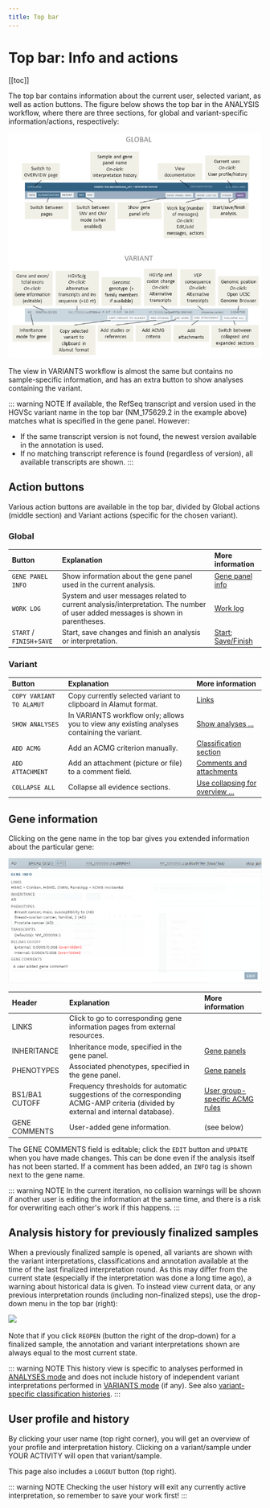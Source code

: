 ```yaml
---
title: Top bar
---
```


# Top bar: Info and actions

[[toc]]

The top bar contains information about the current user, selected variant, as well as action buttons. The figure below shows the top bar in the ANALYSIS workflow, where there are three sections, for global and variant-specific information/actions, respectively:

<div class="figure"><img src="./img/top_bar.png"></div>

The view in VARIANTS workflow is almost the same but contains no sample-specific information, and has an extra button to show analyses containing the variant.

::: warning NOTE
If available, the RefSeq transcript and version used in the HGVSc variant name in the top bar (NM_175629.2 in the example above) matches what is specified in the gene panel. However: 
- If the same transcript version is not found, the newest version available in the annotation is used. 
- If no matching transcript reference is found (regardless of version), all available transcripts are shown.
:::

## Action buttons

Various action buttons are available in the top bar, divided by Global actions (middle section) and Variant actions (specific for the chosen variant). 

### Global

Button  | Explanation | More information
:---  | :---  | :---
`GENE PANEL INFO` | Show information about the gene panel used in the current analysis. | [Gene panel info](/manual/info-page.html#gene-panel-info)
`WORK LOG`  | System and user messages related to current analysis/interpretation. The number of user added messages is shown in parentheses. |  [Work log](/manual/worklog.md)
`START` / <br>`FINISH`+`SAVE` | Start, save changes and finish an analysis or interpretation. | [Start](/manual/classification-page.html#start-an-analysis-or-interpretation); [Save/Finish](/manual/classification-page.html#save-and-finish)


### Variant

Button  | Explanation | More information
:---  | :---  | :---
`COPY VARIANT TO ALAMUT`  | Copy currently selected variant to clipboard in Alamut format.  | [Links](/manual/classification-page.html#links-to-the-web-and-alamut)
`SHOW ANALYSES` | In VARIANTS workflow only; allows you to view any existing analyses containing the variant.  | [Show analyses ...](/manual/choosing-sample-variant.html#show-analyses-containing-a-variant)
`ADD ACMG`  | Add an ACMG criterion manually. | [Classification section](/manual/classification-section.html#add-acmg-criterion-manually)
`ADD ATTACHMENT`  | Add an attachment (picture or file) to a comment field. | [Comments and attachments](/manual/classification-page.html#comments-and-attachments)
`COLLAPSE ALL`  | Collapse all evidence sections. | [Use collapsing for overview ...](/manual/classification-page.html#use-collapsing-for-overview-and-marking-sections-as-done)


## Gene information

Clicking on the gene name in the top bar gives you extended information about the particular gene:

<div class="figure"><img src="./img/gene_info.png"></div>

Header  | Explanation | More information
:---  | :---  | :---
LINKS | Click to go to corresponding gene information pages from external resources. 
INHERITANCE | Inheritance mode, specified in the gene panel. | [Gene panels](/technical/genepanels.html#gene-panels)
PHENOTYPES | Associated phenotypes, specified in the gene panel. | [Gene panels](/technical/genepanels.html#gene-panels)
BS1/BA1 CUTOFF | Frequency thresholds for automatic suggestions of the corresponding ACMG-AMP criteria (divided by external and internal database). | [User group-specific ACMG rules](/technical/acmg.html#user-group-rules)
GENE COMMENTS | User-added gene information. | (see below)

The GENE COMMENTS field is editable; click the `EDIT` button and `UPDATE` when you have made changes. This can be done even if the analysis itself has not been started. If a comment has been added, an `INFO` tag is shown next to the gene name. 

::: warning NOTE
In the current iteration, no collision warnings will be shown if another user is editing the information at the same time, and there is a risk for overwriting each other's work if this happens. 
:::

## Analysis history for previously finalized samples

When a previously finalized sample is opened, all variants are shown with the variant interpretations, classifications and annotation available at the time of the last finalized interpretation round. As this may differ from the current state (especially if the interpretation was done a long time ago), a warning about historical data is given. To instead view current data, or any previous interpretation rounds (including non-finalized steps), use the drop-down menu in the top bar (right):

<div class="figure"><img src="./img/analyses_history_select.png"></div>

Note that if you click `REOPEN` (button the right of the drop-down) for a finalized sample, the annotation and variant interpretations shown are always equal to the most current state.

::: warning NOTE
This history view is specific to analyses performed in [ANALYSES mode](/manual/workflows.html#analyses-workflow-for-samples) and does not include history of independent variant interpretations performed in [VARIANTS mode](/manual/workflows.html#variants-workflow-for-independent-variants) (if any). See also [variant-specific classification histories](/manual/classification-section.html#variants-with-a-previous-interpretation).
:::

## User profile and history

By clicking your user name (top right corner), you will get an overview of your profile and interpretation history. Clicking on a variant/sample under YOUR ACTIVITY will open that variant/sample.

This page also includes a `LOGOUT` button (top right).

::: warning NOTE
Checking the user history will exit any currently active interpretation, so remember to save your work first!
:::